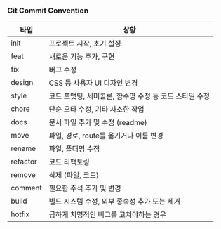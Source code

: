 ### Git Commit Convention

| 타입 | 상황 |
| --- | --- |
| init | 프로젝트 시작, 초기 설정 |
| feat | 새로운 기능 추가, 구현 |
| fix | 버그 수정 |
| design | CSS 등 사용자 UI 디자인 변경 |
| style | 코드 포맷팅, 세미콜론, 함수명 수정 등 코드 스타일 수정 |
| chore | 단순 오타 수정, 기타 사소한 작업 |
| docs | 문서 파일 추가 및 수정 (readme) |
| move | 파일, 경로, route를 옮기거나 이름 변경 |
| rename | 파일, 폴더명 수정 |
| refactor | 코드 리팩토링 |
| remove | 삭제 (파일, 코드) |
| comment | 필요한 주석 추가 및 변경 |
| build | 빌드 시스템 수정, 외부 종속성 추가 또는 제거 | 
| hotfix | 급하게 치명적인 버그를 고쳐야하는 경우 |